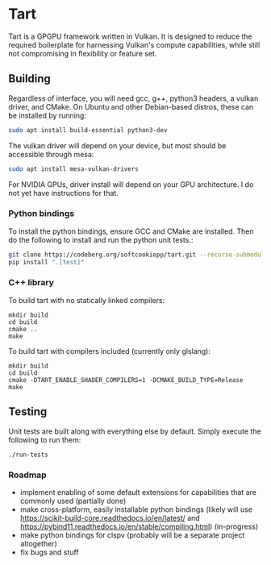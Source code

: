# Tart

Tart is a GPGPU framework written in Vulkan.
It is designed to reduce the required boilerplate for harnessing Vulkan's compute capabilities,
while still not compromising in flexibility or feature set.

## Building

Regardless of interface, you will need gcc, g++, python3 headers, a vulkan driver, and CMake.
On Ubuntu and other Debian-based distros, these can be installed by running:
```bash
sudo apt install build-essential python3-dev 
```

The vulkan driver will depend on your device, but most should be accessible through mesa:
```bash
sudo apt install mesa-vulkan-drivers
```

For NVIDIA GPUs, driver install will depend on your GPU architecture. I do not yet have instructions for that.

### Python bindings
To install the python bindings, ensure GCC and CMake are installed.
Then do the following to install and run the python unit tests.:
```bash
git clone https://codeberg.org/softcookiepp/tart.git --recurse-submodules
pip install ".[test]"
```

### C++ library
To build tart with no statically linked compilers:
```
mkdir build
cd build
cmake ..
make
```

To build tart with compilers included (currently only glslang):
```
mkdir build
cd build
cmake -DTART_ENABLE_SHADER_COMPILERS=1 -DCMAKE_BUILD_TYPE=Release
make
```

## Testing
Unit tests are built along with everything else by default.
Simply execute the following to run them:
```
./run-tests
```

### Roadmap
- implement enabling of some default extensions for capabilities that are commonly used (partially done)
- make cross-platform, easily installable python bindings (likely will use https://scikit-build-core.readthedocs.io/en/latest/ and https://pybind11.readthedocs.io/en/stable/compiling.html) (in-progress)
- make python bindings for clspv (probably will be a separate project altogether)
- fix bugs and stuff
